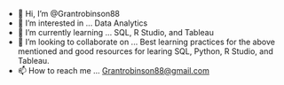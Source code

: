 - 👋 Hi, I’m @Grantrobinson88
- 👀 I’m interested in ... Data Analytics
- 🌱 I’m currently learning ... SQL, R Studio, and Tableau
- 💞️ I’m looking to collaborate on ... Best learning practices for the above mentioned and good resources for learing SQL, Python, R Studio, and Tableau.
- 📫 How to reach me ... Grantrobinson88@gmail.com

<!---
Grantrobinson88/Grantrobinson88 is a ✨ special ✨ repository because its `README.md` (this file) appears on your GitHub profile.
You can click the Preview link to take a look at your changes.
--->
